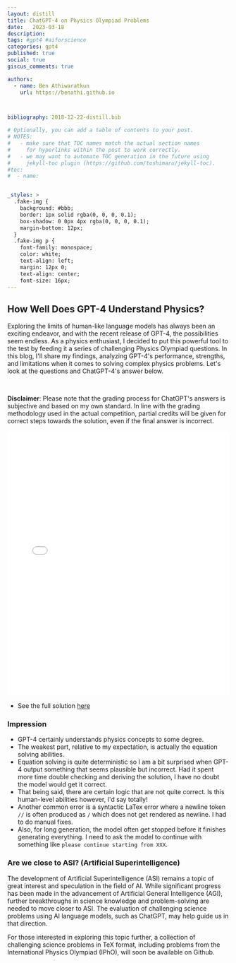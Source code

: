 ```yaml
---
layout: distill
title: ChatGPT-4 on Physics Olympiad Problems
date:   2023-03-18
description: 
tags: #gpt4 #aiforscience
categories: gpt4
published: true
social: true
giscus_comments: true

authors:
  - name: Ben Athiwaratkun 
    url: https://benathi.github.io



bibliography: 2018-12-22-distill.bib

# Optionally, you can add a table of contents to your post.
# NOTES:
#   - make sure that TOC names match the actual section names
#     for hyperlinks within the post to work correctly.
#   - we may want to automate TOC generation in the future using
#     jekyll-toc plugin (https://github.com/toshimaru/jekyll-toc).
#toc:
#  - name: 


_styles: >
  .fake-img {
    background: #bbb;
    border: 1px solid rgba(0, 0, 0, 0.1);
    box-shadow: 0 0px 4px rgba(0, 0, 0, 0.1);
    margin-bottom: 12px;
  }
  .fake-img p {
    font-family: monospace;
    color: white;
    text-align: left;
    margin: 12px 0;
    text-align: center;
    font-size: 16px;
---
```



## How Well Does GPT-4 Understand Physics?

Exploring the limits of human-like language models has always been an exciting endeavor, and with the recent release of GPT-4, the possibilities seem endless. As a physics enthusiast, I decided to put this powerful tool to the test by feeding it a series of challenging Physics Olympiad questions. In this blog, I'll share my findings, analyzing GPT-4's performance, strengths, and limitations when it comes to solving complex physics problems. Let's look at the questions and ChatGPT-4's answer below.


<br>

**Disclaimer**: Please note that the grading process for ChatGPT's answers is subjective and based on my own standard. In line with the grading methodology used in the actual competition, partial credits will be given for correct steps towards the solution, even if the final answer is incorrect.





<embed src="{{site.baseurl}}/assets/pdf/IPhO-2011-P1-gpt4.pdf" type="application/pdf" width="100%" height="600px" toolbar="0" scrollbar="0" />


<br>

* See the full solution [here](https://s3.eu-central-1.amazonaws.com/physprob.com/files/ipho/2011_Thailand_p1Sol.pdf)


### Impression
- GPT-4 certainly understands physics concepts to some degree.
- The weakest part, relative to my expectation, is actually the equation solving abilities.
- Equation solving is quite deterministic so I am a bit surprised when GPT-4 output something that seems plausible but incorrect. Had it spent more time double checking and deriving the solution, I have no doubt the model would get it correct.
- That being said, there are certain logic that are not quite correct. Is this human-level abilities however, I'd say totally!
- Another common error is a syntactic LaTex error where a newline token `//` is often produced as `/` which does not get rendered as newline. I had to do manual fixes.
- Also, for long generation, the model often get stopped before it finishes generating everything. I need to ask the model to continue with something like `please continue starting from XXX`.


### Are we close to ASI? (Artificial Superintelligence)
The development of Artificial Superintelligence (ASI) remains a topic of great interest and speculation in the field of AI. While significant progress has been made in the advancement of Artificial General Intelligence (AGI), further breakthroughs in science knowledge and problem-solving are needed to move closer to ASI. The evaluation of challenging science problems using AI language models, such as ChatGPT, may help guide us in that direction.

For those interested in exploring this topic further, a collection of challenging science problems in TeX format, including problems from the International Physics Olympiad (IPhO), will soon be available on Github. 



